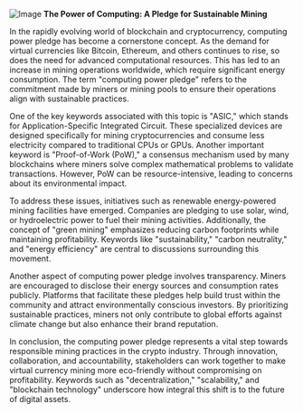
![Image](https://github.com/user-attachments/assets/31692037-0104-4703-abd1-696b6a7dd41b)
**The Power of Computing: A Pledge for Sustainable Mining**

In the rapidly evolving world of blockchain and cryptocurrency, computing power pledge has become a cornerstone concept. As the demand for virtual currencies like Bitcoin, Ethereum, and others continues to rise, so does the need for advanced computational resources. This has led to an increase in mining operations worldwide, which require significant energy consumption. The term "computing power pledge" refers to the commitment made by miners or mining pools to ensure their operations align with sustainable practices.

One of the key keywords associated with this topic is "ASIC," which stands for Application-Specific Integrated Circuit. These specialized devices are designed specifically for mining cryptocurrencies and consume less electricity compared to traditional CPUs or GPUs. Another important keyword is "Proof-of-Work (PoW)," a consensus mechanism used by many blockchains where miners solve complex mathematical problems to validate transactions. However, PoW can be resource-intensive, leading to concerns about its environmental impact.

To address these issues, initiatives such as renewable energy-powered mining facilities have emerged. Companies are pledging to use solar, wind, or hydroelectric power to fuel their mining activities. Additionally, the concept of "green mining" emphasizes reducing carbon footprints while maintaining profitability. Keywords like "sustainability," "carbon neutrality," and "energy efficiency" are central to discussions surrounding this movement.

Another aspect of computing power pledge involves transparency. Miners are encouraged to disclose their energy sources and consumption rates publicly. Platforms that facilitate these pledges help build trust within the community and attract environmentally conscious investors. By prioritizing sustainable practices, miners not only contribute to global efforts against climate change but also enhance their brand reputation.

In conclusion, the computing power pledge represents a vital step towards responsible mining practices in the crypto industry. Through innovation, collaboration, and accountability, stakeholders can work together to make virtual currency mining more eco-friendly without compromising on profitability. Keywords such as "decentralization," "scalability," and "blockchain technology" underscore how integral this shift is to the future of digital assets.